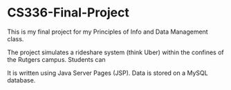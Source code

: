 # CS336-Final-Project
This is my final project for my Principles of Info and Data Management class.

The project simulates a rideshare system (think Uber) within the confines of the Rutgers campus. Students can

It is written using Java Server Pages (JSP). Data is stored on a MySQL database. 
